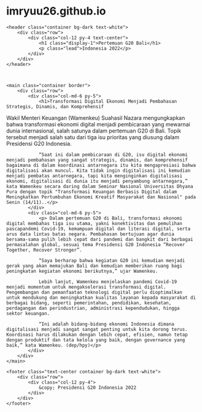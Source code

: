 # imryuu26.github.io
<!DOCTYPE html>
<html lang="en">

<head>
    <meta charset="UTF-8">
    <meta http-equiv="X-UA-Compatible" content="IE=edge">
    <meta name="viewport" content="width=device-width, initial-scale=1.0">
    <title>Kolom</title>
    <link href="https://cdn.jsdelivr.net/npm/bootstrap@5.1.3/dist/css/bootstrap.min.css" rel="stylesheet" integrity="sha384-1BmE4kWBq78iYhFldvKuhfTAU6auU8tT94WrHftjDbrCEXSU1oBoqyl2QvZ6jIW3" crossorigin="anonymous">
  <script src="https://cdn.jsdelivr.net/npm/bootstrap@5.1.3/dist/js/bootstrap.bundle.min.js" integrity="sha384-ka7Sk0Gln4gmtz2MlQnikT1wXgYsOg+OMhuP+IlRH9sENBO0LRn5q+8nbTov4+1p" crossorigin="anonymous"></script>

</head>

<body>

    <header class="container bg-dark text-white">
        <div class="row">
            <div class="col-12 py-4 text-center">
                <h1 class="display-1">Pertemuan G20 Bali</h1>
                <p class="lead">Indonesia 2022</p>
            </div>
        </div>
    </header>



    <main class="container border">
        <div class="row">
            <div class="col-md-6 py-5">
                <h1>Transformasi Digital Ekonomi Menjadi Pembahasan Strategis, Dinamis, dan Komprehensif
</h1>
                <p>Wakil Menteri Keuangan (Wamenkeu) Suahasil Nazara mengungkapkan bahwa transformasi ekonomi digital menjadi pembicaraan yang mewarnai dunia internasional, salah satunya dalam pertemuan G20 di Bali. Topik tersebut menjadi salah satu dari tiga isu prioritas yang diusung dalam Presidensi G20 Indonesia.

				“Saat ini dalam pembicaraan di G20, isu digital ekonomi menjadi pembahasan yang sangat strategis, dinamis, dan komprehensif bagaimana di dalam koordinasi antarnegara itu kita mengapresiasi bahwa digitalisasi akan muncul. Kita tidak ingin digitalisasi ini kemudian menjadi pembatas antarnegara, tapi kita menginginkan digitalisasi ekonomi, digitalisasi di dunia itu menjadi penyambung antarnegara,” kata Wamenkeu secara daring dalam Seminar Nasional Universitas Dhyana Pura dengan topik "Transformasi Keuangan Berbasis Digital dalam Meningkatkan Pertumbuhan Ekonomi Kreatif Masyarakat dan Nasional" pada Senin (14/11)..</p>
            </div>
            <div class="col-md-6 py-5">
                <p> Dalam pertemuan G20 di Bali, transformasi ekonomi digital membahas tiga isu utama, yakni konektivitas dan pemulihan pascapandemi Covid-19, kemampuan digital dan literasi digital, serta arus data lintas batas negara. Pembahasan bertujuan agar dunia bersama-sama pulih lebih cepat dari pandemi dan bangkit dari berbagai permasalahan global, sesuai tema Presidensi G20 Indonesia “Recover Together, Recover Stronger”.

				“Saya berharap bahwa kegiatan G20 ini kemudian menjadi gerak yang akan memajukan Bali dan kemudian memberikan ruang bagi peningkatan kegiatan ekonomi berikutnya,” ujar Wamenkeu.

				Lebih lanjut, Wamenkeu menjelaskan pandemi Covid-19 menjadi momentum untuk mengakselerasi transformasi digital. Pengembangan dan pemanfaatan teknologi digital perlu dioptimalkan untuk mendukung dan meningkatkan kualitas layanan kepada masyarakat di berbagai bidang, seperti pemerintahan, pendidikan, kesehatan, perdagangan dan perindustrian, administrasi kependudukan, hingga sektor keuangan.

				“Ini adalah bidang-bidang ekonomi Indonesia dimana digitalisasi menjadi sangat sangat penting untuk kita dorong terus. Koordinasi harus dilakukan dengan lebih cepat, efisien, namun tetap dengan produktif dan tata kelola yang baik, dengan governance yang baik,” kata Wamenkeu. (dep/hpy)</p>
            </div>
        </div>
    </main>

    <footer class="text-center container bg-dark text-white">
        <div class="row">
            <div class="col-12 py-4">
                &copy; Presidensi G20 Indonesia 2022
            </div>
        </div>
    </footer>

</body>

</html>
